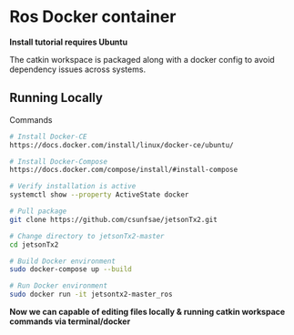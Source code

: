 # Ros Docker container

**Install tutorial requires Ubuntu**

The catkin workspace is packaged along with a docker config to avoid dependency issues across systems.

## Running Locally
Commands
```bash
# Install Docker-CE 
https://docs.docker.com/install/linux/docker-ce/ubuntu/

# Install Docker-Compose 
https://docs.docker.com/compose/install/#install-compose

# Verify installation is active 
systemctl show --property ActiveState docker

# Pull package 
git clone https://github.com/csunfsae/jetsonTx2.git

# Change directory to jetsonTx2-master
cd jetsonTx2

# Build Docker environment
sudo docker-compose up --build

# Run Docker environment 
sudo docker run -it jetsontx2-master_ros

```
**Now we can capable of editing files locally & running catkin workspace commands via terminal/docker**
